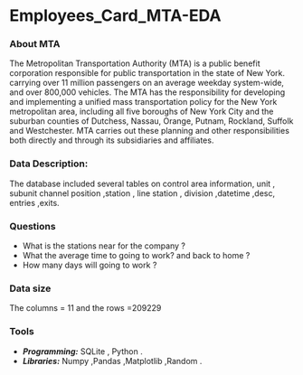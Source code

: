 # Employees_Card_MTA-EDA
### About MTA
The Metropolitan Transportation Authority (MTA) is a public benefit corporation responsible for public transportation in the state of New York. carrying over 11 million passengers on an average weekday system-wide, and over 800,000 vehicles.
The MTA has the responsibility for developing and implementing a unified mass transportation policy for the New York metropolitan area, including all five boroughs of New York City and the suburban counties of Dutchess, Nassau, Orange, Putnam, Rockland, Suffolk and Westchester.
MTA carries out these planning and other responsibilities both directly and through its subsidiaries and affiliates.

### Data Description:
The database included several tables on control area information, unit , subunit channel position ,station , line station , division ,datetime ,desc, entries ,exits.
### Questions 
- What is the stations near for the company ?
- What the average time to going to work? and back to home ?
- How many days will going to work ?
### Data size 	
  The columns = 11 and the 
  rows =209229
### Tools 
- ***Programming:*** SQLite , Python  .
- ***Libraries:*** Numpy ,Pandas ,Matplotlib ,Random .



